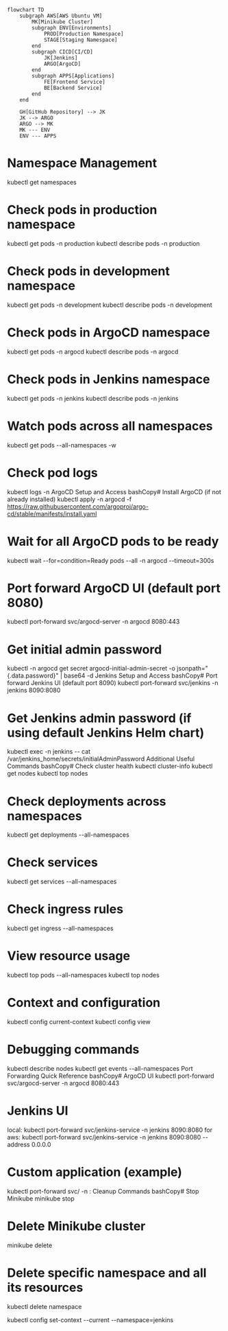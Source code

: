 ```mermaid
flowchart TD
    subgraph AWS[AWS Ubuntu VM]
        MK[Minikube Cluster]
        subgraph ENV[Environments]
            PROD[Production Namespace]
            STAGE[Staging Namespace]
        end
        subgraph CICD[CI/CD]
            JK[Jenkins]
            ARGO[ArgoCD]
        end
        subgraph APPS[Applications]
            FE[Frontend Service]
            BE[Backend Service]
        end
    end
    
    GH[GitHub Repository] --> JK
    JK --> ARGO
    ARGO --> MK
    MK --- ENV
    ENV --- APPS
```
# Namespace Management

kubectl get namespaces

# Check pods in production namespace

kubectl get pods -n production
kubectl describe pods -n production

# Check pods in development namespace

kubectl get pods -n development
kubectl describe pods -n development

# Check pods in ArgoCD namespace

kubectl get pods -n argocd
kubectl describe pods -n argocd

# Check pods in Jenkins namespace

kubectl get pods -n jenkins
kubectl describe pods -n jenkins

# Watch pods across all namespaces

kubectl get pods --all-namespaces -w

# Check pod logs

kubectl logs <pod-name> -n <namespace>
ArgoCD Setup and Access
bashCopy# Install ArgoCD (if not already installed)
kubectl apply -n argocd -f https://raw.githubusercontent.com/argoproj/argo-cd/stable/manifests/install.yaml

# Wait for all ArgoCD pods to be ready

kubectl wait --for=condition=Ready pods --all -n argocd --timeout=300s

# Port forward ArgoCD UI (default port 8080)

kubectl port-forward svc/argocd-server -n argocd 8080:443

# Get initial admin password

kubectl -n argocd get secret argocd-initial-admin-secret -o jsonpath="{.data.password}" | base64 -d
Jenkins Setup and Access
bashCopy# Port forward Jenkins UI (default port 8090)
kubectl port-forward svc/jenkins -n jenkins 8090:8080

# Get Jenkins admin password (if using default Jenkins Helm chart)

kubectl exec -n jenkins <jenkins-pod-name> -- cat /var/jenkins_home/secrets/initialAdminPassword
Additional Useful Commands
bashCopy# Check cluster health
kubectl cluster-info
kubectl get nodes
kubectl top nodes

# Check deployments across namespaces

kubectl get deployments --all-namespaces

# Check services

kubectl get services --all-namespaces

# Check ingress rules

kubectl get ingress --all-namespaces

# View resource usage

kubectl top pods --all-namespaces
kubectl top nodes

# Context and configuration

kubectl config current-context
kubectl config view

# Debugging commands

kubectl describe nodes
kubectl get events --all-namespaces
Port Forwarding Quick Reference
bashCopy# ArgoCD UI
kubectl port-forward svc/argocd-server -n argocd 8080:443

# Jenkins UI

local: kubectl port-forward svc/jenkins-service -n jenkins 8090:8080
for aws: kubectl port-forward svc/jenkins-service -n jenkins 8090:8080 --address 0.0.0.0

# Custom application (example)

kubectl port-forward svc/<service-name> -n <namespace> <local-port>:<service-port>
Cleanup Commands
bashCopy# Stop Minikube
minikube stop

# Delete Minikube cluster

minikube delete

# Delete specific namespace and all its resources

kubectl delete namespace <namespace-name>

kubectl config set-context --current --namespace=jenkins
